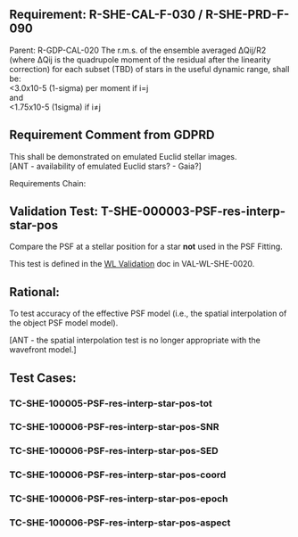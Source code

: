 ## Requirement: R-SHE-CAL-F-030 / R-SHE-PRD-F-090
Parent: R-GDP-CAL-020
The r.m.s. of the ensemble averaged ΔQij/R2 (where ΔQij is the quadrupole moment of the residual after the linearity correction) for each subset (TBD) of stars in the useful dynamic range, shall be:  
<3.0x10-5 (1-sigma) per moment if i=j  
and  
<1.75x10-5 (1sigma) if i≠j

## Requirement Comment from GDPRD
This shall be demonstrated on emulated Euclid stellar images.  
[ANT - availability of emulated Euclid stars? - Gaia?]

Requirements Chain:

## Validation Test: T-SHE-000003-PSF-res-interp-star-pos
Compare the PSF at a stellar position for a star **not** used in the PSF Fitting.

This test is defined in the [WL Validation](https://euclid.roe.ac.uk/attachments/download/21974/EUCL-UBN-TS-8-001_WLValidation_2018-06-18.pdf) doc in VAL-WL-SHE-0020.

## Rational:
To test accuracy of the effective PSF model (i.e., the spatial interpolation of the object PSF model model).  

[ANT - the spatial interpolation test is no longer appropriate with the wavefront model.]

## Test Cases:
### TC-SHE-100005-PSF-res-interp-star-pos-tot

### TC-SHE-100006-PSF-res-interp-star-pos-SNR

### TC-SHE-100006-PSF-res-interp-star-pos-SED

### TC-SHE-100006-PSF-res-interp-star-pos-coord

### TC-SHE-100006-PSF-res-interp-star-pos-epoch

### TC-SHE-100006-PSF-res-interp-star-pos-aspect

